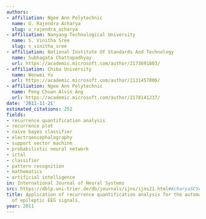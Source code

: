 ```yaml
---
authors:
- affiliation: Ngee Ann Polytechnic
  name: U. Rajendra Acharya
  slug: u_rajendra_acharya
- affiliation: Nanyang Technological University
  name: S. Vinitha Sree
  slug: s_vinitha_sree
- affiliation: National Institute Of Standards And Technology
  name: Subhagata Chattopadhyay
  url: https://academic.microsoft.com/author/2173691803/
- affiliation: Chiba University
  name: Wenwei Yu
  url: https://academic.microsoft.com/author/2131457800/
- affiliation: Ngee Ann Polytechnic
  name: Peng Chuan Alvin Ang
  url: https://academic.microsoft.com/author/2178141237/
date: '2011-11-21'
estimated_citations: 252
fields:
- recurrence quantification analysis
- recurrence plot
- naive bayes classifier
- electroencephalography
- support vector machine
- probabilistic neural network
- ictal
- classifier
- pattern recognition
- mathematics
- artificial intelligence
in: International Journal of Neural Systems
src: https://dblp.uni-trier.de/db/journals/ijns/ijns21.html#AcharyaSCYA11
title: Application of recurrence quantification analysis for the automated identification
  of epileptic EEG signals.
year: 2011
---
```

